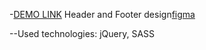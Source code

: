 -[DEMO LINK](https://panasiuk-yuriy.github.io/Touchcard/)
Header and Footer design[figma](https://www.figma.com/file/bFmqLJ97Ulb6kM9D3gBVve/Test-1.0?node-id=17%3A542)

--Used technologies: jQuery, SASS
